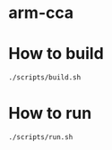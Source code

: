 # arm-cca

# How to build
```bash
./scripts/build.sh
```

# How to run
```bash
./scripts/run.sh
```
